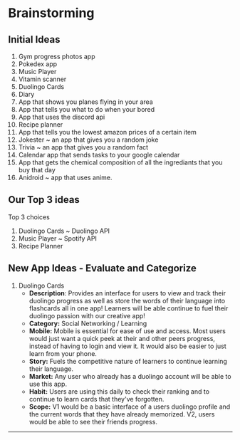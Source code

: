 # Brainstorming 


## Initial Ideas

1. Gym progress photos app
2. Pokedex app
3. Music Player
4. Vitamin scanner
5. Duolingo Cards
6. Diary
7. App that shows you planes flying in your area
8. App that tells you what to do when your bored
9. App that uses the discord api
10. Recipe planner
11. App that tells you the lowest amazon prices of a certain item
12. Jokester ~ an app that gives you a random joke
13. Trivia ~ an app that gives you a random fact
14. Calendar app that sends tasks to your google calendar
15. App that gets the chemical composition of all the ingrediants that you buy that day
16. Anidroid ~ app that uses anime.

## Our Top 3 ideas

Top 3 choices
1. Duolingo Cards ~ Duolingo API
2. Music Player ~ Spotify API
3. Recipe Planner

## New App Ideas - Evaluate and Categorize
1. Duolingo Cards
   - **Description**: Provides an interface for users to view and track their duolingo progress as well as store the words of their language into flashcards all in one app! Learners will be able continue to fuel their duolingo passion with our creative app!  
   - **Category:** Social Networking / Learning
   - **Mobile:** Mobile is essential for ease of use and access. Most users would just want a quick peek at their and other peers progress, instead of having to login and view it. It would also be easier to just learn from your phone.
   - **Story:** Fuels the competitive nature of learners to continue learning their language. 
   - **Market:** Any user who already has a duolingo account will be able to use this app. 
   - **Habit:** Users are using this daily to check their ranking and to continue to learn cards that they've forgotten. 
   - **Scope:** V1 would be a basic interface of a users duolingo profile and the current words that they have already memorized. V2, users would be able to see their friends progress.
---
